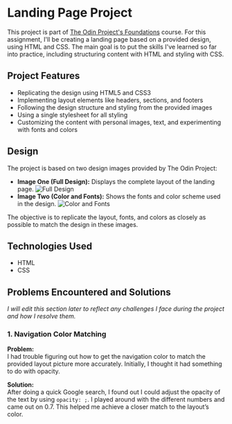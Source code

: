 # Landing Page Project

This project is part of [The Odin Project's Foundations](https://www.theodinproject.com/lessons/foundations-landing-page) course. For this assignment, I'll be creating a landing page based on a provided design, using HTML and CSS. The main goal is to put the skills I've learned so far into practice, including structuring content with HTML and styling with CSS.

## Project Features

- Replicating the design using HTML5 and CSS3
- Implementing layout elements like headers, sections, and footers
- Following the design structure and styling from the provided images
- Using a single stylesheet for all styling
- Customizing the content with personal images, text, and experimenting with fonts and colors

## Design

The project is based on two design images provided by The Odin Project:
- **Image One (Full Design):** Displays the complete layout of the landing page.
![Full Design](https://cdn.statically.io/gh/TheOdinProject/curriculum/81a5d553f4073e593d23a6ab00d50eef8620796d/foundations/html_css/project/imgs/01.png)
- **Image Two (Color and Fonts):** Shows the fonts and color scheme used in the design.
![Color and Fonts](https://cdn.statically.io/gh/TheOdinProject/curriculum/a38403e7d81cc8305af16ac48985cfbde87834d6/foundations/html_css/flexbox/project-landing-page/imgs/02.png)

The objective is to replicate the layout, fonts, and colors as closely as possible to match the design in these images.

## Technologies Used

- HTML
- CSS

## Problems Encountered and Solutions

*I will edit this section later to reflect any challenges I face during the project and how I resolve them.*

### 1. Navigation Color Matching

**Problem:**  
I had trouble figuring out how to get the navigation color to match the provided layout picture more accurately. Initially, I thought it had something to do with opacity.

**Solution:**  
After doing a quick Google search, I found out I could adjust the opacity of the text by using `opacity: ;`. I played around with the different numbers and came out on 0.7. This helped me achieve a closer match to the layout’s color.

